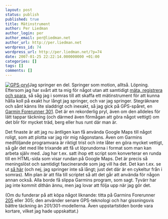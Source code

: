 ```yaml
---
layout: post
status: publish
published: true
title: Mätinstrument
author: Per Liedman
author_login: per
author_email: per@liedman.net
author_url: http://per.liedman.net
wordpress_id: 74
wordpress_url: http://per.liedman.net/?p=74
date: 2007-01-25 22:22:14.000000000 +01:00
categories: []
tags: []
comments: []
---
```

<a href='http://per.liedman.net/wp-content/uploads/2007/05/garmin_forerunner.jpg' title='GPS-pryl'><img src='http://per.liedman.net/wp-content/uploads/2007/05/garmin_forerunner.thumbnail.jpg' alt='GPS-pryl' class="right" /></a>Jag springer en del. Springer som motion, alltså. Löpning. Eftersom jag har svårt att ta mig för något utan att samtidigt <a href="http://www.liedman.net/temperature/">mäta, registrera och spara</a>, så såg jag i somras till att skaffa ett mätinstrument för att kunna hålla koll på exakt hur långt jag springer, och var jag springer. Stegräknare och sånt känns lite sladdrigt och inexakt, så jag gick på GPS-spåret, en <a href="http://www.garmin.com/products/forerunner301/">Garmin Forerunner 301</a>. Det är en rekorderlig pryl, även om den alldeles för lätt tappar täckning (och därmed även förmågan att göra något vettigt) om det blir för mycket träd, berg eller hus runt där man är.

Det finaste är att jag nu äntligen kan få använda Google Maps till något roligt, som att plotta var jag rör mig någonstans. Även om Garmins medföljande programvara är riktigt trist och inte låter en göra mycket vettigt, så går det med lite trixande att få ut löprundorna i format som man kan arbeta själv med. Jag har t.ex. satt ihop ett script som konverterar en runda till en HTML-sida som visar rundan på Google Maps. Det är precis så meningslöst och samtidigt fascinerande som jag vill ha det. Det kan t.ex. se ut <a href="http://www.liedman.net/maps/dumptest.html">så här</a> (och nej, jag springer inte så långt; just det där är en cykeltur från i somras). Min plan är att fila till scriptet så att det går att använda för någon annan också. Alla borde få slippa Garmins program, som sagt. Tyvärr har jag inte kommit dithän ännu, men jag lovar att följa upp när jag gör det.

(Om du funderar på att köpa något liknande: titta på Garmins Forerunner <a href="http://www.garmin.com/products/forerunner205/">205</a> eller 305; den använder senare GPS-teknologi och har gissningsvis bättre täckning än 201/301-modellerna. Även uppstartstiden borde vara kortare, vilket jag hade uppskattat.)
